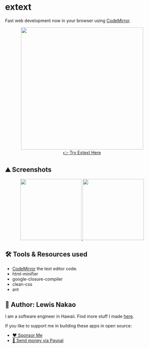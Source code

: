 # extext
Fast web development now in your browser using [CodeMirror](https://codemirror.net/).

<p align="center">
  <img src="https://lewdev.github.io/apps/extext/img/main-icon.png" width="400"/><br/>
  <a href="https://lewdev.github.io/apps/extext">👉 Try Extext Here</a><br/>
</p>

## ⛰ Screenshots

<p align="center">
  <a href="https://lewdev.github.io/apps/extext/screenshots/screenshot-1.png">
    <img src="https://lewdev.github.io/apps/extext/screenshots/screenshot-1.png" width="200" />
  </a>
  <a href="https://lewdev.github.io/apps/extext/screenshots/screenshot-2.png">
    <img src="https://lewdev.github.io/apps/extext/screenshots/screenshot-2.png" width="200" />
  </a>
</p>

## 🛠️ Tools & Resources used

* [CodeMirror](https://codemirror.net) the text editor code.
* html-minifier
* google-closure-compiler
* clean-css
* ant

## 👤 Author: Lewis Nakao
I am a software engineer in Hawaii. Find more stuff I made [here](https://lewdev.github.io).

If you like to support me in building these apps in open source:

* [❤️ Sponsor Me](https://github.com/sponsors/lewdev)
* [💸 Send money via Paypal](https://paypal.me/lewisnakao)
